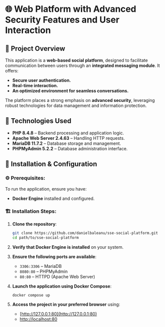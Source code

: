 # 🌐 Web Platform with Advanced Security Features and User Interaction

## 📌 Project Overview

This application is a **web-based social platform**, designed to facilitate communication between users through an **integrated messaging module**. It offers:

-   **Secure user authentication.**
-   **Real-time interaction.**
-   **An optimized environment for seamless conversations.**

The platform places a strong emphasis on **advanced security**, leveraging robust technologies for data management and information protection.

## 🚀 Technologies Used

-   **PHP 8.4.8** – Backend processing and application logic.
-   **Apache Web Server 2.4.63** – Handling HTTP requests.
-   **MariaDB 11.7.2** – Database storage and management.
-   **PHPMyAdmin 5.2.2** – Database administration interface.

## 🔧 Installation & Configuration

### ⚙️ Prerequisites:

To run the application, ensure you have:

-   **Docker Engine** installed and configured.

### 🏗️ Installation Steps:

1. **Clone the repository**:

    ```bash
    git clone https://github.com/danielbaleanu/sse-social-platform.git
    cd path/to/sse-social-platform
    ```

2. **Verify that Docker Engine is installed** on your system.

3. **Ensure the following ports are available**:

    - `3306:3306` – MariaDB
    - `8080:80` – PHPMyAdmin
    - `80:80` – HTTPD (Apache Web Server)

4. **Launch the application using Docker Compose**:

    ```bash
    docker compose up
    ```

5. **Access the project in your preferred browser** using:
    - [http://127.0.0.1:80](http://127.0.0.1:80)
    - [http://localhost:80](http://localhost:80)
